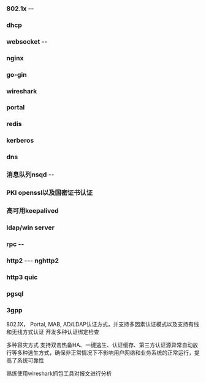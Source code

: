 ### 802.1x --

### dhcp 

### websocket --

### nginx

### go-gin

### wireshark

### portal

### redis

### kerberos

### dns

### 消息队列nsqd --

### PKI  openssl以及国密证书认证

### 高可用keepalived

### ldap/win server

### rpc --

### http2 --- nghttp2

### http3  quic

### pgsql

### 3gpp


802.1X， Portal, MAB, AD/LDAP认证方式，并支持多因素认证模式以及支持有线和无线方式认证
开发多种认证绑定检查

多种容灾方式
支持双击热备HA、一键逃生、认证缓存、第三方认证源异常自动放行等多种逃生方式，确保非正常情况下不影响用户网络和业务系统的正常运行，提高了系统可靠性


熟练使用wireshark抓包工具对报文进行分析
